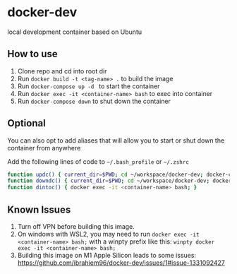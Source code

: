 # docker-dev

local development container based on Ubuntu

## How to use
1. Clone repo and cd into root dir
2. Run `docker build -t <tag-name> .` to build the image
3. Run `docker-compose up -d ` to start the container
4. Run `docker exec -it <container-name> bash` to exec into container
5. Run `docker-compose down` to shut down the container

## Optional
You can also opt to add aliases that will allow you to start or shut down the container from anywhere

Add the following lines of code to `~/.bash_profile` or `~/.zshrc`

```bash
function updc() { current_dir=$PWD; cd ~/workspace/docker-dev; docker-compose up -d; cd $current_dir; }
function downdc() { current_dir=$PWD; cd ~/workspace/docker-dev; docker-compose down; cd $current_dir; }
function dintoc() { docker exec -it <container-name> bash; }
```

## Known Issues
1. Turn off VPN before building this image.
2. On windows with WSL2, you may need to run `docker exec -it <container-name> bash;` with a winpty prefix like this: `winpty docker exec -it <container-name> bash;`
3. Building this image on M1 Apple Silicon leads to some issues: https://github.com/ibrahiem96/docker-dev/issues/1#issue-1331092427
